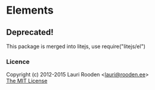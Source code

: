 
Elements
========

Deprecated!
-----------

This package is merged into litejs, use require("litejs/el")



### Licence

Copyright (c) 2012-2015 Lauri Rooden &lt;lauri@rooden.ee&gt;  
[The MIT License](http://lauri.rooden.ee/mit-license.txt)


